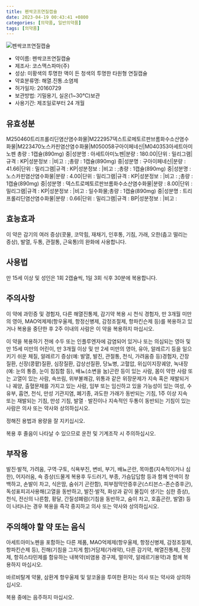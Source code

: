 ```yaml
---
title: 펜싹코프연질캡슐
date: 2023-04-19 00:43:41 +0800
categories: [의약품, 일반의약품]
tags: [의약품]
---
```

![펜싹코프연질캡슐](https://nedrug.mfds.go.kr/pbp/cmn/itemImageDownload/1Mf9b53Dgt-)

- 약이름: 펜싹코프연질캡슐
- 제조사: 코스맥스파마(주)
- 성상: 미황색의 투명한 액이 든 청색의 투명한 타원형 연질캡슐
- 약효분류명: 해열.진통.소염제
- 허가일자: 20160729
- 보관방법: 기밀용기, 실온(1~30℃)보관
- 사용기간: 제조일로부터 24 개월
## 유효성분
M250460트리프롤리딘염산염수화물|M222957덱스트로메토르판브롬화수소산염수화물|M223470노스카핀염산염수화물|M050058구아이페네신|M040353아세트아미노펜
총량 : 1캡슐(890mg) 중|성분명 : 아세트아미노펜|분량 : 180.00|단위 : 밀리그램|규격 : KP|성분정보 : |비고 : ;총량 : 1캡슐(890mg) 중|성분명 : 구아이페네신|분량 : 41.66|단위 : 밀리그램|규격 : KP|성분정보 : |비고 : ;총량 : 1캡슐(890mg) 중|성분명 : 노스카핀염산염수화물|분량 : 4.00|단위 : 밀리그램|규격 : KP|성분정보 : |비고 : ;총량 : 1캡슐(890mg) 중|성분명 : 덱스트로메토르판브롬화수소산염수화물|분량 : 8.00|단위 : 밀리그램|규격 : KP|성분정보 : |비고 : 일수화물;총량 : 1캡슐(890mg) 중|성분명 : 트리프롤리딘염산염수화물|분량 : 0.66|단위 : 밀리그램|규격 : BP|성분정보 : |비고 :
## 효능효과
이 약은 감기의 여러 증상(콧물, 코막힘, 재채기, 인후통, 기침, 가래, 오한(춥고 떨리는 증상), 발열, 두통, 관절통, 근육통)의 완화에 사용합니다.

## 사용법
만 15세 이상 및 성인은 1회 2캡슐씩, 1일 3회 식후 30분에 복용합니다.

## 주의사항
이 약에 과민증 및 경험자, 다른 해열진통제, 감기약 복용 시 천식 경험자, 만 3개월 미만의 영아, MAO억제제(항우울제, 항정신병제, 감정조절제, 항파킨슨제 등)를 복용하고 있거나 복용을 중단한 후 2주 이내의 사람은 이 약을 복용하지 마십시오.

이 약을 복용하기 전에 수두 또는 인플루엔자에 감염되어 있거나 또는 의심되는 영아 및 만 15세 미만의 어린이, 만 3개월 이상 및 만 2세 미만의 영아, 유아, 알레르기 등을 일으키기 쉬운 체질, 알레르기 증상(예: 발열, 발진, 관절통, 천식, 가려움증 등)경험자, 간장질환, 신장(콩팥)질환, 심장질환, 갑상선질환, 당뇨병, 고혈압, 위십이지장궤양, 녹내장(예: 눈의 통증, 눈이 침침함 등), 배뇨(소변을 눔)곤란 등이 있는 사람, 몸이 약한 사람 또는 고열이 있는 사람, 속쓰림, 위부불쾌감, 위통과 같은 위장문제가 지속 혹은 재발되거나 궤양, 출혈문제를 가지고 있는 사람, 임부 또는 임신하고 있을 가능성이 있는 여성, 수유부, 흡연, 천식, 만성 기관지염, 폐기종, 과도한 가래가 동반되는 기침, 1주 이상 지속 또는 재발되는 기침, 만성 기침, 발열ㆍ발진이나 지속적인 두통이 동반되는 기침이 있는 사람은 의사 또는 약사와 상의하십시오.

정해진 용법과 용량을 잘 지키십시오.

복용 후 졸음이 나타날 수 있으므로 운전 및 기계조작 시 주의하십시오.

## 부작용
발진·발적, 가려움, 구역·구토, 식욕부진, 변비, 부기, 배뇨곤란, 목마름(지속적이거나 심한), 어지러움, 쇽 증상(드물게 복용후 두드러기, 부종, 가슴답답함 등과 함께 안색이 창백하고, 손발이 차고, 식은땀, 숨쉬기 곤란함), 피부점막안증후군(스티븐스-존슨증후군), 독성표피괴사용해(고열을 동반하고, 발진·발적, 화상과 같이 물집이 생기는 심한 증상), 천식, 전신의 나른함, 황달, 간질성폐렴(기침을 동반하고, 숨이 차고, 호흡곤란, 발열) 등이 나타나는 경우 복용을 즉각 중지하고 의사 또는 약사와 상의하십시오.

## 주의해야 할 약 또는 음식
아세트아미노펜을 포함하는 다른 제품, MAO억제제(항우울제, 항정신병제, 감정조절제, 항파킨슨제 등), 진해(기침을 그치게 함)거담제(가래약), 다른 감기약, 해열진통제, 진정제, 항히스타민제를 함유하는 내복약(비염용 경구제, 멀미약, 알레르기용약)과 함께 복용하지 마십시오. 

바르비탈계 약물, 삼환계 항우울제 및 알코올을 투여한 환자는 의사 또는 약사와 상의하십시오.

복용 중에는 음주하지 마십시오.

